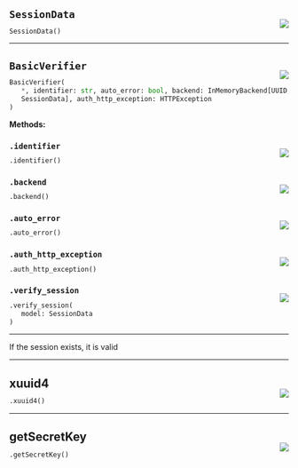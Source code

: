 #



## `SessionData`
<p align="right" style="margin-top:-20px;margin-bottom:-15px;"><a href="https://github.com/swelcker/U2D_MSA_SDK/tree/0.0.7/u2d_msa_sdk/session.py/#L39"><img src="https://img.shields.io/badge/-source-cccccc?style=flat&logo=github"></a></p>

```python
SessionData()
```



----



## `BasicVerifier`
<p align="right" style="margin-top:-20px;margin-bottom:-15px;"><a href="https://github.com/swelcker/U2D_MSA_SDK/tree/0.0.7/u2d_msa_sdk/session.py/#L48"><img src="https://img.shields.io/badge/-source-cccccc?style=flat&logo=github"></a></p>

```python
BasicVerifier(
   *, identifier: str, auto_error: bool, backend: InMemoryBackend[UUID,
   SessionData], auth_http_exception: HTTPException
)
```




**Methods:**



### `.identifier`
<p align="right" style="margin-top:-20px;margin-bottom:-15px;"><a href="https://github.com/swelcker/U2D_MSA_SDK/tree/0.0.7/u2d_msa_sdk/session.py/#L63"><img src="https://img.shields.io/badge/-source-cccccc?style=flat&logo=github"></a></p>

```python
.identifier()
```



### `.backend`
<p align="right" style="margin-top:-20px;margin-bottom:-15px;"><a href="https://github.com/swelcker/U2D_MSA_SDK/tree/0.0.7/u2d_msa_sdk/session.py/#L67"><img src="https://img.shields.io/badge/-source-cccccc?style=flat&logo=github"></a></p>

```python
.backend()
```



### `.auto_error`
<p align="right" style="margin-top:-20px;margin-bottom:-15px;"><a href="https://github.com/swelcker/U2D_MSA_SDK/tree/0.0.7/u2d_msa_sdk/session.py/#L71"><img src="https://img.shields.io/badge/-source-cccccc?style=flat&logo=github"></a></p>

```python
.auto_error()
```



### `.auth_http_exception`
<p align="right" style="margin-top:-20px;margin-bottom:-15px;"><a href="https://github.com/swelcker/U2D_MSA_SDK/tree/0.0.7/u2d_msa_sdk/session.py/#L75"><img src="https://img.shields.io/badge/-source-cccccc?style=flat&logo=github"></a></p>

```python
.auth_http_exception()
```



### `.verify_session`
<p align="right" style="margin-top:-20px;margin-bottom:-15px;"><a href="https://github.com/swelcker/U2D_MSA_SDK/tree/0.0.7/u2d_msa_sdk/session.py/#L78"><img src="https://img.shields.io/badge/-source-cccccc?style=flat&logo=github"></a></p>

```python
.verify_session(
   model: SessionData
)
```

---
If the session exists, it is valid

----



## xuuid4
<p align="right" style="margin-top:-20px;margin-bottom:-15px;"><a href="https://github.com/swelcker/U2D_MSA_SDK/tree/0.0.7/u2d_msa_sdk/session.py/#L18"><img src="https://img.shields.io/badge/-source-cccccc?style=flat&logo=github"></a></p>

```python
.xuuid4()
```


----



## getSecretKey
<p align="right" style="margin-top:-20px;margin-bottom:-15px;"><a href="https://github.com/swelcker/U2D_MSA_SDK/tree/0.0.7/u2d_msa_sdk/session.py/#L22"><img src="https://img.shields.io/badge/-source-cccccc?style=flat&logo=github"></a></p>

```python
.getSecretKey()
```

